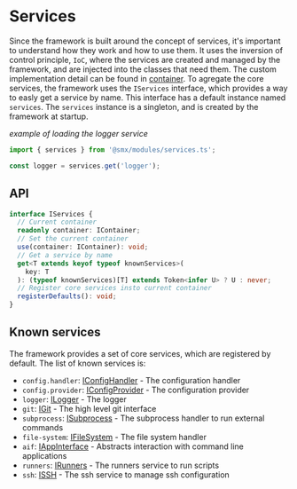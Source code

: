 # Services

Since the framework is built around the concept of services, it's important to understand how they work and how to use them. It uses the inversion of control principle, `IoC`, where the services are created and managed by the framework, and are injected into the classes that need them. The custom implementation detail can be found in [container](/advanced/container). To agregate the core services, the framework uses the `IServices` interface, which provides a way to easly get a service by name. This interface has a default instance named `services`. The `services` instance is a singleton, and is created by the framework at startup.


*example of loading the logger service*
```typescript
import { services } from '@smx/modules/services.ts';

const logger = services.get('logger');
```

## API

```typescript
interface IServices {
  // Current container
  readonly container: IContainer;
  // Set the current container
  use(container: IContainer): void;
  // Get a service by name
  get<T extends keyof typeof knownServices>(
    key: T
  ): (typeof knownServices)[T] extends Token<infer U> ? U : never;
  // Register core services insto current container
  registerDefaults(): void;
}
```

## Known services

The framework provides a set of core services, which are registered by default. The list of known services is:

- `config.handler`: [IConfigHandler](/advanced/config?id=configuration-handler) - The configuration handler
- `config.provider`: [IConfigProvider](/advanced/config?id=configuration-provider) - The configuration provider
- `logger`: [ILogger](/advanced/logger) - The logger
- `git`: [IGit](/advanced/git) - The high level git interface
- `subprocess`: [ISubprocess](/advanced/subprocess) - The subprocess handler to run external commands
- `file-system`: [IFileSystem](/advanced/file-system) - The file system handler
- `aif`: [IAppInterface](/advanced/app-interface) - Abstracts interaction with command line applications
- `runners`: [IRunners](/advanced/runners) - The runners service to run scripts
- `ssh`: [ISSH](/advanced/ssh) - The ssh service to manage ssh configuration
